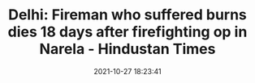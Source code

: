 ---
"title": "Delhi: Fireman who suffered burns dies 18 days after firefighting op in Narela - Hindustan Times"
"date": "2021-10-27 18:23:41"
"feed_name": "GOOGLENEWSINDUSTRIAL"
"feed_website": "https://news.google.com/search?q=industrial%2Bincident&hl=en-US&gl=US&ceid=US:en"
"feed_rss": "https://news.google.com/rss/search?q=industrial%2Bincident&hl=en-US&gl=US&ceid=US:en"
"link": "https://www.hindustantimes.com/cities/delhi-news/delhifireman-who-suffered-burns-dies-18-days-after-firefighting-op-in-narela-101635359021847.html"
"source": "{'href': 'https://www.hindustantimes.com', 'title': 'Hindustan Times'}"
"file": "_posts/2021-1-1-2f41ea0e224bb8be7d53d16482fca9bc49891fde.md"
"accident": "1"
"drilling": "1"
"dead": "1"
"injured": "0"
"arrested": "0"
"place": "delhi"
"where": "unknown site"
"causes": "burns"
"place_uri": "http://en.wikipedia.org/wiki/Delhi"
---